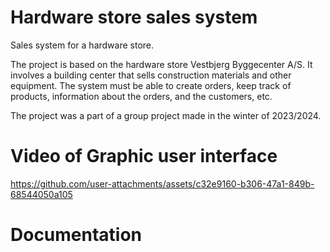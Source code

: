 # Hardware store sales system
Sales system for a hardware store.

The project is based on the hardware store Vestbjerg Byggecenter A/S. It involves a building center that sells construction materials and other equipment. The system must be able to create orders, keep track of products, information about the orders, and the customers, etc.

The project was a part of a group project made in the winter of 2023/2024.

# Video of Graphic user interface
https://github.com/user-attachments/assets/c32e9160-b306-47a1-849b-68544050a105

# Documentation
